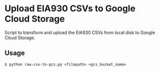 # Upload EIA930 CSVs to Google Cloud Storage
Script to transform and upload the EIA930 CSVs from local disk to Google Cloud Storage.

## Usage
```
$ python raw-csv-to-gcs.py <filepath> <gcs_bucket_name>
```